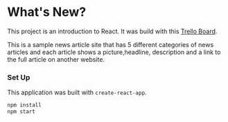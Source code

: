 # What's New?

This project is an introduction to React. It was build with this [Trello Board](https://frontend.turing.io/projects/module-3/whats-new.html).

This is a sample news article site that has 5 different categories of news articles and each article shows a picture,headline, description and a link to the full article on another website.

### Set Up

This application was built with `create-react-app`.

```bash
npm install
npm start
```
